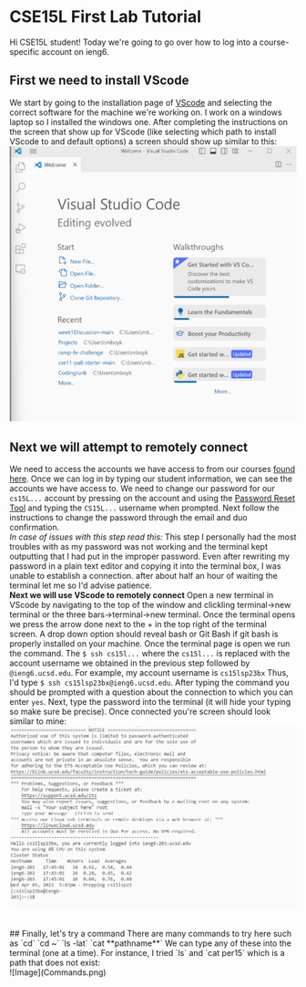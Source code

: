 # CSE15L First Lab Tutorial

Hi CSE15L student! Today we're going to go over how to log into a course-specific account on ieng6.
<br />
## First we need to install VScode
We start by going to the installation page of [VScode](https://code.visualstudio.com/download)
and selecting the correct software for the machine we're working on. I work on a windows laptop so I installed the windows one.
After completing the instructions on the screen that show up for VScode 
(like selecting which path to install VScode to and default options) a screen should show up similar to
this:
![Image](VScode.png)
<br />
## Next we will attempt to remotely connect
We need to access the accounts we have access to from our courses [found here](https://sdacs.ucsd.edu/~icc/index.php).
Once we can log in by typing our student information, we can see the accounts we have access to.
We need to change our password for our `cs15L...` account by pressing on the account and using the 
[Password Reset Tool](https://sdacs.ucsd.edu/~icc/password.php) and typing the `CS15L...` username 
when prompted. Next follow the instructions to change the password through the email and duo confirmation.
<br />
*In case of issues with this step read this:*
This step I personally had the most troubles with as my password was not working and the terminal 
kept outputting that I had put in the improper password. Even after rewriting my password in a plain text 
editor and copying it into the terminal box, I was unable to establish a connection. after about half an 
hour of waiting the terminal let me so I'd advise patience.
<br />
**Next we will use VScode to remotely connect**
Open a new terminal in VScode by navigating to the top of the window and clickling terminal->new terminal 
or the three bars->terminal->new terminal. Once the terminal opens we press the arrow done next to the + 
in the top right of the terminal screen. A drop down option should reveal bash or Git Bash if git bash 
is properly installed on your machine. Once the terminal page is open we run the command.
The `$ ssh cs15l...` where the `cs15l...` is replaced with the account username we obtained in 
the previous step followed by `@ieng6.ucsd.edu`. For example, my account username is `cs15lsp23bx`
Thus, I'd type `$ ssh cs15lsp23bx@ieng6.ucsd.edu`. After typing the command you should be prompted
with a question about the connection to which you can enter `yes`. Next, type the password
into the terminal (it will hide your typing so make sure be precise). Once connected you're
screen should look similar to mine:
![Image](SSH.png)

<br />
## Finally, let's try a command
There are many commands to try here such as `cd` `cd ~` `ls -lat` `cat **pathname**` 
We can type any of these into the terminal (one at a time). For instance, I tried
`ls` and `cat per15` which is a path that does not exist: 
<br />
![Image](Commands.png)
